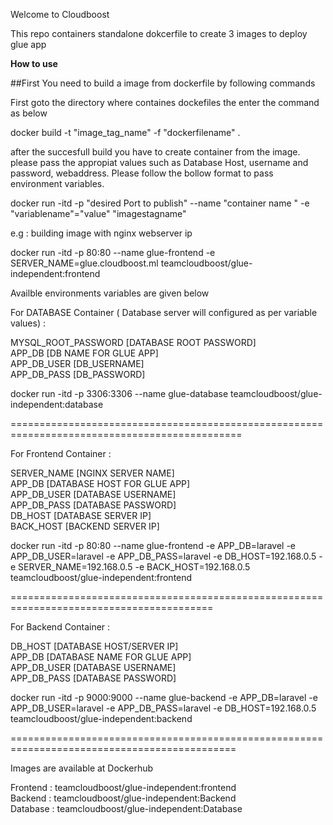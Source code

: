<h>Welcome to Cloudboost</h>

This repo containers standalone dokcerfile to create 3 images to deploy glue app


<strong>How to use</strong>

##First You need to build a image from dockerfile by following commands

First goto the directory where containes dockefiles the enter the command as below

docker build -t "image_tag_name" -f "dockerfilename" . 

after the succesfull build you have to create container from the image.
please pass the appropiat values such as Database Host, username and password, webaddress.
Please follow the bollow format to pass environment variables.

docker run -itd -p "desired Port to publish" --name "container name " -e "variablename"="value" "imagestagname"

e.g : building image with nginx webserver ip

docker run -itd -p 80:80 --name glue-frontend -e SERVER_NAME=glue.cloudboost.ml teamcloudboost/glue-independent:frontend



Availble environments variables are given below

For DATABASE Container ( Database server will configured as per variable values) :

MYSQL_ROOT_PASSWORD [DATABASE ROOT PASSWORD]</br>
APP_DB [DB NAME FOR GLUE APP]</br>
APP_DB_USER [DB_USERNAME]</br>
APP_DB_PASS [DB_PASSWORD]</br>

<p>docker run -itd -p 3306:3306 --name glue-database teamcloudboost/glue-independent:database</p>
==============================================================================================

For Frontend Container :

SERVER_NAME [NGINX SERVER NAME]</br>
APP_DB [DATABASE HOST FOR GLUE APP]</br>
APP_DB_USER [DATABASE USERNAME]</br>
APP_DB_PASS [DATABASE PASSWORD]</br>
DB_HOST [DATABASE SERVER IP]</br>
BACK_HOST [BACKEND SERVER IP]</br>

<p>docker run -itd -p 80:80 --name glue-frontend -e  APP_DB=laravel -e APP_DB_USER=laravel -e APP_DB_PASS=laravel -e DB_HOST=192.168.0.5  -e SERVER_NAME=192.168.0.5 -e BACK_HOST=192.168.0.5 teamcloudboost/glue-independent:frontend </p>
=========================================================================================

For Backend Container :

DB_HOST [DATABASE HOST/SERVER IP]</br>
APP_DB [DATABASE NAME FOR GLUE APP]</br>
APP_DB_USER [DATABASE USERNAME]</br>
APP_DB_PASS [DATABASE PASSWORD]</br>

<p>docker run -itd -p 9000:9000 --name glue-backend -e  APP_DB=laravel -e APP_DB_USER=laravel -e APP_DB_PASS=laravel -e DB_HOST=192.168.0.5  teamcloudboost/glue-independent:backend</p>
=============================================================================================

Images are available at Dockerhub

Frontend : teamcloudboost/glue-independent:frontend</br>
Backend  : teamcloudboost/glue-independent:Backend</br>
Database : teamcloudboost/glue-independent:Database</br>








